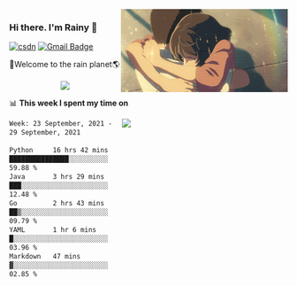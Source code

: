 <img  align='right' height="150" src="https://github.com/LikeRainDay/LikeRainDay/blob/master/pic/img_rain_1.gif?raw=true">



### Hi there. I'm Rainy :lemon:

[![csdn](https://img.shields.io/badge/-csdn-c14438?style=flat-square&logo=c&logoColor=white)](https://blog.csdn.net/qq_15807167)
[![Gmail Badge](https://img.shields.io/badge/-gmail-c14438?style=flat-square&logo=Gmail&logoColor=white&link=mailto:houshuai0816@gmail.com)](mailto:houshuai0816@gmail.com)

🚀Welcome to the rain planet🌎

<center>
<img align='center'  src="https://source.unsplash.com/random/1200x600">
</center>

📊 **This week I spent my time on**

<img align='right'   width="300" src="https://github-readme-stats.vercel.app/api?username=LikeRainDay&show_icons=true&title_color=fff&icon_color=79ff97&text_color=9f9f9f&bg_color=151515">

<!--START_SECTION:waka-->
```text
Week: 23 September, 2021 - 29 September, 2021

Python     16 hrs 42 mins  ███████████████░░░░░░░░░░   59.88 % 
Java       3 hrs 29 mins   ███░░░░░░░░░░░░░░░░░░░░░░   12.48 % 
Go         2 hrs 43 mins   ██▒░░░░░░░░░░░░░░░░░░░░░░   09.79 % 
YAML       1 hr 6 mins     █░░░░░░░░░░░░░░░░░░░░░░░░   03.96 % 
Markdown   47 mins         ▓░░░░░░░░░░░░░░░░░░░░░░░░   02.85 % 
```
<!--END_SECTION:waka-->
